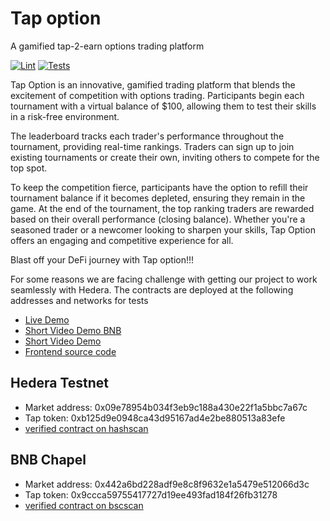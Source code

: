 # Tap option

A gamified tap-2-earn options trading platform

[![Lint](https://github.com/cassavalabs/tap-option-evm-core/actions/workflows/lint.yml/badge.svg)](https://github.com/cassavalabs/tap-option-evm-core/actions/workflows/lint.yml)
[![Tests](https://github.com/cassavalabs/tap-option-evm-core/actions/workflows/test.yml/badge.svg)](https://github.com/cassavalabs/tap-option-evm-core/actions/workflows/test.yml)

Tap Option is an innovative, gamified trading platform that blends the excitement of competition with options trading. Participants begin each tournament with a virtual balance of $100, allowing them to test their skills in a risk-free environment.

The leaderboard tracks each trader's performance throughout the tournament, providing real-time rankings. Traders can sign up to join existing tournaments or create their own, inviting others to compete for the top spot.

To keep the competition fierce, participants have the option to refill their tournament balance if it becomes depleted, ensuring they remain in the game. At the end of the tournament, the top ranking traders are rewarded based on their overall performance (closing balance). Whether you're a seasoned trader or a newcomer looking to sharpen your skills, Tap Option offers an engaging and competitive experience for all.

Blast off your DeFi journey with Tap option!!!

For some reasons we are facing challenge with getting our project to work seamlessly with Hedera.
The contracts are deployed at the following addresses and networks for tests

- [Live Demo](https://tap-option.vercel.app/)
- [Short Video Demo BNB](https://youtu.be/9-1RHsMmOJw)
- [Short Video Demo](https://vimeo.com/1000954127)
- [Frontend source code](https://github.com/cassavalabs/tap-option-interface/tree/optimize-interface)

## Hedera Testnet

- Market address: 0x09e78954b034f3eb9c188a430e22f1a5bbc7a67c
- Tap token: 0xb125d9e0948ca43d95167ad4e2be880513a83efe
- [verified contract on hashscan](https://hashscan.io/testnet/contract/0.0.4690790)

## BNB Chapel

- Market address: 0x442a6bd228adf9e8c8f9632e1a5479e512066d3c
- Tap token: 0x9ccca59755417727d19ee493fad184f26fb31278
- [verified contract on bscscan](https://testnet.bscscan.com/address/0x442a6bd228adf9e8c8f9632e1a5479e512066d3c)
